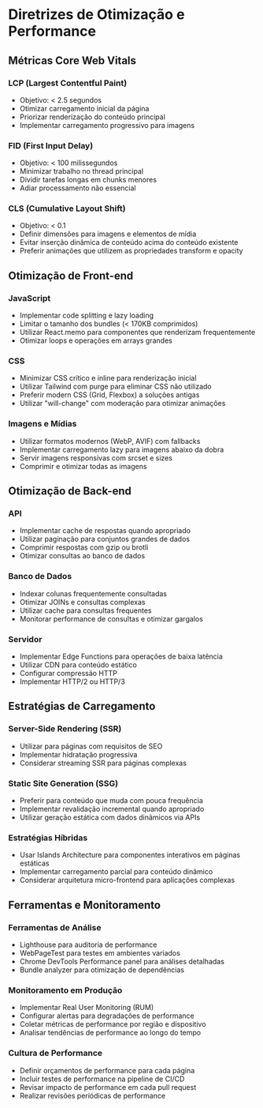 # Diretrizes de Otimização e Performance

## Métricas Core Web Vitals

### LCP (Largest Contentful Paint)
- Objetivo: < 2.5 segundos
- Otimizar carregamento inicial da página
- Priorizar renderização do conteúdo principal
- Implementar carregamento progressivo para imagens

### FID (First Input Delay)
- Objetivo: < 100 milissegundos
- Minimizar trabalho no thread principal
- Dividir tarefas longas em chunks menores
- Adiar processamento não essencial

### CLS (Cumulative Layout Shift)
- Objetivo: < 0.1
- Definir dimensões para imagens e elementos de mídia
- Evitar inserção dinâmica de conteúdo acima do conteúdo existente
- Preferir animações que utilizem as propriedades transform e opacity

## Otimização de Front-end

### JavaScript
- Implementar code splitting e lazy loading
- Limitar o tamanho dos bundles (< 170KB comprimidos)
- Utilizar React.memo para componentes que renderizam frequentemente
- Otimizar loops e operações em arrays grandes

### CSS
- Minimizar CSS crítico e inline para renderização inicial
- Utilizar Tailwind com purge para eliminar CSS não utilizado
- Preferir modern CSS (Grid, Flexbox) a soluções antigas
- Utilizar "will-change" com moderação para otimizar animações

### Imagens e Mídias
- Utilizar formatos modernos (WebP, AVIF) com fallbacks
- Implementar carregamento lazy para imagens abaixo da dobra
- Servir imagens responsivas com srcset e sizes
- Comprimir e otimizar todas as imagens

## Otimização de Back-end

### API
- Implementar cache de respostas quando apropriado
- Utilizar paginação para conjuntos grandes de dados
- Comprimir respostas com gzip ou brotli
- Otimizar consultas ao banco de dados

### Banco de Dados
- Indexar colunas frequentemente consultadas
- Otimizar JOINs e consultas complexas
- Utilizar cache para consultas frequentes
- Monitorar performance de consultas e otimizar gargalos

### Servidor
- Implementar Edge Functions para operações de baixa latência
- Utilizar CDN para conteúdo estático
- Configurar compressão HTTP
- Implementar HTTP/2 ou HTTP/3

## Estratégias de Carregamento

### Server-Side Rendering (SSR)
- Utilizar para páginas com requisitos de SEO
- Implementar hidratação progressiva
- Considerar streaming SSR para páginas complexas

### Static Site Generation (SSG)
- Preferir para conteúdo que muda com pouca frequência
- Implementar revalidação incremental quando apropriado
- Utilizar geração estática com dados dinâmicos via APIs

### Estratégias Híbridas
- Usar Islands Architecture para componentes interativos em páginas estáticas
- Implementar carregamento parcial para conteúdo dinâmico
- Considerar arquitetura micro-frontend para aplicações complexas

## Ferramentas e Monitoramento

### Ferramentas de Análise
- Lighthouse para auditoria de performance
- WebPageTest para testes em ambientes variados
- Chrome DevTools Performance panel para análises detalhadas
- Bundle analyzer para otimização de dependências

### Monitoramento em Produção
- Implementar Real User Monitoring (RUM)
- Configurar alertas para degradações de performance
- Coletar métricas de performance por região e dispositivo
- Analisar tendências de performance ao longo do tempo

### Cultura de Performance
- Definir orçamentos de performance para cada página
- Incluir testes de performance na pipeline de CI/CD
- Revisar impacto de performance em cada pull request
- Realizar revisões periódicas de performance 